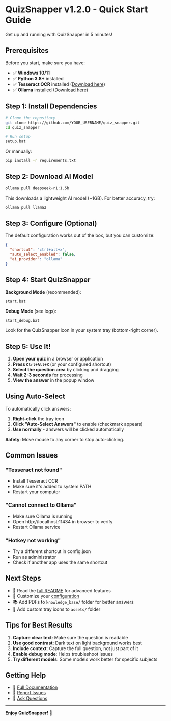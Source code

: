 # QuizSnapper v1.2.0 - Quick Start Guide

Get up and running with QuizSnapper in 5 minutes!

## Prerequisites

Before you start, make sure you have:

- ✅ **Windows 10/11**
- ✅ **Python 3.8+** installed
- ✅ **Tesseract OCR** installed ([Download here](https://github.com/UB-Mannheim/tesseract/wiki))
- ✅ **Ollama** installed ([Download here](https://ollama.com/download))

## Step 1: Install Dependencies

```bash
# Clone the repository
git clone https://github.com/YOUR_USERNAME/quiz_snapper.git
cd quiz_snapper

# Run setup
setup.bat
```

Or manually:
```bash
pip install -r requirements.txt
```

## Step 2: Download AI Model

```bash
ollama pull deepseek-r1:1.5b
```

This downloads a lightweight AI model (~1GB). For better accuracy, try:
```bash
ollama pull llama2
```

## Step 3: Configure (Optional)

The default configuration works out of the box, but you can customize:

```json
{
  "shortcut": "ctrl+alt+x",
  "auto_select_enabled": false,
  "ai_provider": "ollama"
}
```

## Step 4: Start QuizSnapper

**Background Mode** (recommended):
```bash
start.bat
```

**Debug Mode** (see logs):
```bash
start_debug.bat
```

Look for the QuizSnapper icon in your system tray (bottom-right corner).

## Step 5: Use It!

1. **Open your quiz** in a browser or application
2. **Press `Ctrl+Alt+X`** (or your configured shortcut)
3. **Select the question area** by clicking and dragging
4. **Wait 2-3 seconds** for processing
5. **View the answer** in the popup window

## Using Auto-Select

To automatically click answers:

1. **Right-click** the tray icon
2. **Click "Auto-Select Answers"** to enable (checkmark appears)
3. **Use normally** - answers will be clicked automatically

**Safety**: Move mouse to any corner to stop auto-clicking.

## Common Issues

### "Tesseract not found"
- Install Tesseract OCR
- Make sure it's added to system PATH
- Restart your computer

### "Cannot connect to Ollama"
- Make sure Ollama is running
- Open http://localhost:11434 in browser to verify
- Restart Ollama service

### "Hotkey not working"
- Try a different shortcut in config.json
- Run as administrator
- Check if another app uses the same shortcut

## Next Steps

- 📖 Read the [full README](README.md) for advanced features
- 🔧 Customize your [configuration](README.md#configuration)
- 📚 Add PDFs to `knowledge_base/` folder for better answers
- 🎨 Add custom tray icons to `assets/` folder

## Tips for Best Results

1. **Capture clear text**: Make sure the question is readable
2. **Use good contrast**: Dark text on light background works best
3. **Include context**: Capture the full question, not just part of it
4. **Enable debug mode**: Helps troubleshoot issues
5. **Try different models**: Some models work better for specific subjects

## Getting Help

- 📖 [Full Documentation](README.md)
- 🐛 [Report Issues](https://github.com/sasy0x/quiz_snapper/issues)
- 💬 [Ask Questions](https://github.com/sasy0x/quiz_snapper/discussions)

---

**Enjoy QuizSnapper! 🎉**

